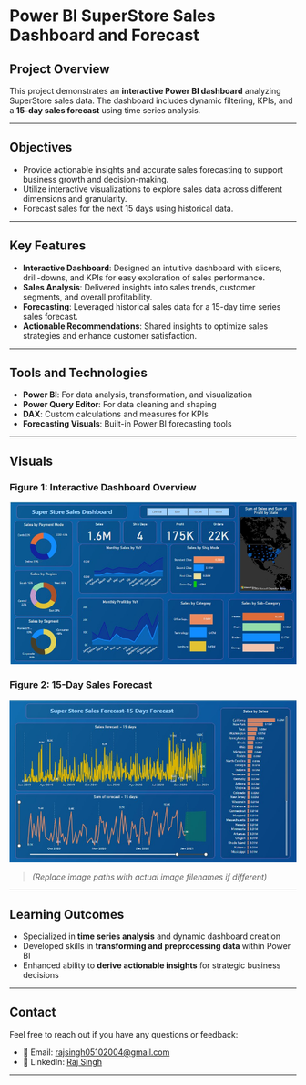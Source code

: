 #  Power BI SuperStore Sales Dashboard and Forecast

##  Project Overview
This project demonstrates an **interactive Power BI dashboard** analyzing SuperStore sales data. The dashboard includes dynamic filtering, KPIs, and a **15-day sales forecast** using time series analysis.

---

##  Objectives

- Provide actionable insights and accurate sales forecasting to support business growth and decision-making.  
- Utilize interactive visualizations to explore sales data across different dimensions and granularity.  
- Forecast sales for the next 15 days using historical data.  

---

##  Key Features

- **Interactive Dashboard**: Designed an intuitive dashboard with slicers, drill-downs, and KPIs for easy exploration of sales performance.  
- **Sales Analysis**: Delivered insights into sales trends, customer segments, and overall profitability.  
- **Forecasting**: Leveraged historical sales data for a 15-day time series sales forecast.  
- **Actionable Recommendations**: Shared insights to optimize sales strategies and enhance customer satisfaction.  

---

##  Tools and Technologies

- **Power BI**: For data analysis, transformation, and visualization  
- **Power Query Editor**: For data cleaning and shaping  
- **DAX**: Custom calculations and measures for KPIs  
- **Forecasting Visuals**: Built-in Power BI forecasting tools  

---

##  Visuals

###  Figure 1: Interactive Dashboard Overview  
![Dashboard Overview](https://github.com/rajsinghv1/SuperStore-Sales-Dashboard-and-Forecast/blob/main/SuperStore%20Sales%20Dashboard%20Page-0001.jpg)

###  Figure 2: 15-Day Sales Forecast  
![Forecast](https://github.com/rajsinghv1/SuperStore-Sales-Dashboard-and-Forecast/blob/main/SuperStore%20Sales%20Forecast%20Page-0002.jpg)

> *(Replace image paths with actual image filenames if different)*

---

##  Learning Outcomes

- Specialized in **time series analysis** and dynamic dashboard creation  
- Developed skills in **transforming and preprocessing data** within Power BI  
- Enhanced ability to **derive actionable insights** for strategic business decisions  

---

##  Contact

Feel free to reach out if you have any questions or feedback:

- 📧 Email: [rajsingh05102004@gmail.com](rajsingh05102004@gmail.com)  
- 🔗 LinkedIn: [Raj Singh](https://www.linkedin.com/in/raj-singh-5213b12a5/)  

---

